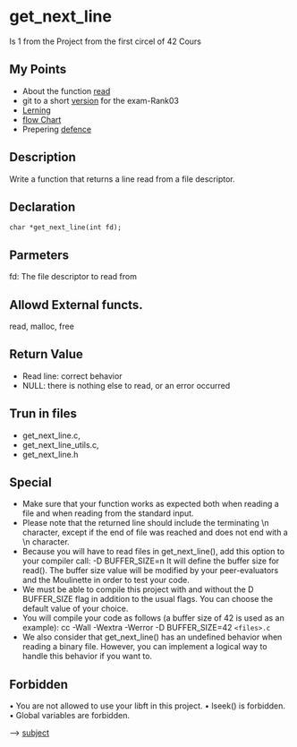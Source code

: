 # get_next_line
Is 1 from the Project from the first circel of 42 Cours

## My Points
- About the function [read](/doc/read().md)
- git to a short [version](https://github.com/pasqualerossi/42-School-Exam-Rank-03) for the exam-Rank03
- [Lerning](/doc/Lerning) 
- [flow Chart](/doc/flowchart/get_next_line)
- Prepering [defence](/doc/defence.md)

## Description
Write a function that returns a line read from a
file descriptor.

## Declaration
`char *get_next_line(int fd);`

## Parmeters
fd: The file descriptor to read from

## Allowd External functs.
read, malloc, free

## Return Value
- Read line: correct behavior
- NULL: there is nothing else to read, or an error occurred

## Trun in files
- get_next_line.c,
- get_next_line_utils.c,
- get_next_line.h

## Special
- Make sure that your function works as expected both when reading a file and when reading from the standard input.
- Please note that the returned line should include the terminating \n character, except if the end of file was reached and does not end with a \n character.
- Because you will have to read files in get_next_line(), add this option to your compiler call: -D BUFFER_SIZE=n It will define the buffer size for read(). The buffer size value will be modified by your peer-evaluators and the Moulinette in order to test your code.
- We must be able to compile this project with and without the D BUFFER_SIZE flag in addition to the usual flags. You can choose the default value of your choice.
- You will compile your code as follows (a buffer size of 42 is used as an example): cc -Wall -Wextra -Werror -D BUFFER_SIZE=42 `<files>.c`
- We also consider that get_next_line() has an undefined behavior when reading a binary file. However, you can implement a logical way to handle this behavior if you want to.

## Forbidden
• You are not allowed to use your libft in this project.
• lseek() is forbidden.
• Global variables are forbidden.
  
--> [subject](/PDF/subject_get_next_line.pdf)